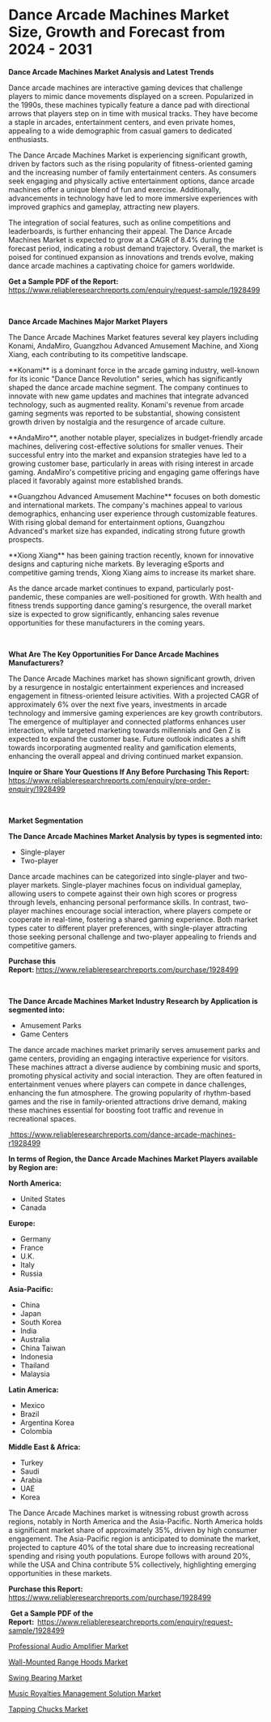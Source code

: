 <p><h1>Dance Arcade Machines Market Size, Growth and Forecast from 2024 - 2031</h1></p><p><strong>Dance Arcade Machines Market Analysis and Latest Trends</strong></p>
<p><p>Dance arcade machines are interactive gaming devices that challenge players to mimic dance movements displayed on a screen. Popularized in the 1990s, these machines typically feature a dance pad with directional arrows that players step on in time with musical tracks. They have become a staple in arcades, entertainment centers, and even private homes, appealing to a wide demographic from casual gamers to dedicated enthusiasts.</p><p>The Dance Arcade Machines Market is experiencing significant growth, driven by factors such as the rising popularity of fitness-oriented gaming and the increasing number of family entertainment centers. As consumers seek engaging and physically active entertainment options, dance arcade machines offer a unique blend of fun and exercise. Additionally, advancements in technology have led to more immersive experiences with improved graphics and gameplay, attracting new players.</p><p>The integration of social features, such as online competitions and leaderboards, is further enhancing their appeal. The Dance Arcade Machines Market is expected to grow at a CAGR of 8.4% during the forecast period, indicating a robust demand trajectory. Overall, the market is poised for continued expansion as innovations and trends evolve, making dance arcade machines a captivating choice for gamers worldwide.</p></p>
<p><strong>Get a Sample PDF of the Report:&nbsp;</strong> <a href="https://www.reliableresearchreports.com/enquiry/request-sample/1928499?utm_campaign=28&utm_medium=2&utm_source=Github&utm_content=ia&utm_term=25102024&utm_id=dance-arcade-machines">https://www.reliableresearchreports.com/enquiry/request-sample/1928499</a></p>
<p>&nbsp;</p>
<p><strong>Dance Arcade Machines Major Market Players</strong></p>
<p><p>The Dance Arcade Machines Market features several key players including Konami, AndaMiro, Guangzhou Advanced Amusement Machine, and Xiong Xiang, each contributing to its competitive landscape.</p><p>**Konami** is a dominant force in the arcade gaming industry, well-known for its iconic "Dance Dance Revolution" series, which has significantly shaped the dance arcade machine segment. The company continues to innovate with new game updates and machines that integrate advanced technology, such as augmented reality. Konami's revenue from arcade gaming segments was reported to be substantial, showing consistent growth driven by nostalgia and the resurgence of arcade culture.</p><p>**AndaMiro**, another notable player, specializes in budget-friendly arcade machines, delivering cost-effective solutions for smaller venues. Their successful entry into the market and expansion strategies have led to a growing customer base, particularly in areas with rising interest in arcade gaming. AndaMiro's competitive pricing and engaging game offerings have placed it favorably against more established brands.</p><p>**Guangzhou Advanced Amusement Machine** focuses on both domestic and international markets. The company's machines appeal to various demographics, enhancing user experience through customizable features. With rising global demand for entertainment options, Guangzhou Advanced's market size has expanded, indicating strong future growth prospects.</p><p>**Xiong Xiang** has been gaining traction recently, known for innovative designs and capturing niche markets. By leveraging eSports and competitive gaming trends, Xiong Xiang aims to increase its market share.</p><p>As the dance arcade market continues to expand, particularly post-pandemic, these companies are well-positioned for growth. With health and fitness trends supporting dance gaming's resurgence, the overall market size is expected to grow significantly, enhancing sales revenue opportunities for these manufacturers in the coming years.</p></p>
<p>&nbsp;</p>
<p><strong>What Are The Key Opportunities For Dance Arcade Machines Manufacturers?</strong></p>
<p><p>The Dance Arcade Machines market has shown significant growth, driven by a resurgence in nostalgic entertainment experiences and increased engagement in fitness-oriented leisure activities. With a projected CAGR of approximately 6% over the next five years, investments in arcade technology and immersive gaming experiences are key growth contributors. The emergence of multiplayer and connected platforms enhances user interaction, while targeted marketing towards millennials and Gen Z is expected to expand the customer base. Future outlook indicates a shift towards incorporating augmented reality and gamification elements, enhancing the overall appeal and driving continued market expansion.</p></p>
<p><strong>Inquire or Share Your Questions If Any Before Purchasing This Report:</strong> <a href="https://www.reliableresearchreports.com/enquiry/pre-order-enquiry/1928499?utm_campaign=28&utm_medium=2&utm_source=Github&utm_content=ia&utm_term=25102024&utm_id=dance-arcade-machines">https://www.reliableresearchreports.com/enquiry/pre-order-enquiry/1928499</a></p>
<p>&nbsp;</p>
<p><strong>Market Segmentation</strong></p>
<p><strong>The Dance Arcade Machines Market Analysis by types is segmented into:</strong></p>
<p><ul><li>Single-player</li><li>Two-player</li></ul></p>
<p><p>Dance arcade machines can be categorized into single-player and two-player markets. Single-player machines focus on individual gameplay, allowing users to compete against their own high scores or progress through levels, enhancing personal performance skills. In contrast, two-player machines encourage social interaction, where players compete or cooperate in real-time, fostering a shared gaming experience. Both market types cater to different player preferences, with single-player attracting those seeking personal challenge and two-player appealing to friends and competitive gamers.</p></p>
<p><strong>Purchase this Report:&nbsp;</strong><a href="https://www.reliableresearchreports.com/purchase/1928499?utm_campaign=28&utm_medium=2&utm_source=Github&utm_content=ia&utm_term=25102024&utm_id=dance-arcade-machines">https://www.reliableresearchreports.com/purchase/1928499</a></p>
<p>&nbsp;</p>
<p><strong>The Dance Arcade Machines Market Industry Research by Application is segmented into:</strong></p>
<p><ul><li>Amusement Parks</li><li>Game Centers</li></ul></p>
<p><p>The dance arcade machines market primarily serves amusement parks and game centers, providing an engaging interactive experience for visitors. These machines attract a diverse audience by combining music and sports, promoting physical activity and social interaction. They are often featured in entertainment venues where players can compete in dance challenges, enhancing the fun atmosphere. The growing popularity of rhythm-based games and the rise in family-oriented attractions drive demand, making these machines essential for boosting foot traffic and revenue in recreational spaces.</p></p>
<p><a href="https://www.reliableresearchreports.com/dance-arcade-machines-r1928499?utm_campaign=28&utm_medium=2&utm_source=Github&utm_content=ia&utm_term=25102024&utm_id=dance-arcade-machines">&nbsp;https://www.reliableresearchreports.com/dance-arcade-machines-r1928499</a></p>
<p><strong>In terms of Region, the Dance Arcade Machines Market Players available by Region are:</strong></p>
<p>
    <p> <strong> North America: </strong>
        <ul>
            <li>United States</li>
            <li>Canada</li>
        </ul>
        </p> 
    <p> <strong> Europe: </strong>
        <ul>
            <li>Germany</li>
            <li>France</li>
            <li>U.K.</li>
            <li>Italy</li>
            <li>Russia</li>
        </ul>
        </p> 
    <p> <strong> Asia-Pacific: </strong>
        <ul>
            <li>China</li>
            <li>Japan</li>
            <li>South Korea</li>
            <li>India</li>
            <li>Australia</li>
            <li>China Taiwan</li>
            <li>Indonesia</li>
            <li>Thailand</li>
            <li>Malaysia</li>
        </ul>
        </p> 
    <p> <strong> Latin America: </strong>
        <ul>
            <li>Mexico</li>
            <li>Brazil</li>
            <li>Argentina Korea</li>
            <li>Colombia</li>
        </ul>
        </p> 
    <p> <strong> Middle East & Africa: </strong>
        <ul>
            <li>Turkey</li>
            <li>Saudi</li>
            <li>Arabia</li>
            <li>UAE</li>
            <li>Korea</li>
        </ul>
    </p>
    </p>
<p><p>The Dance Arcade Machines market is witnessing robust growth across regions, notably in North America and the Asia-Pacific. North America holds a significant market share of approximately 35%, driven by high consumer engagement. The Asia-Pacific region is anticipated to dominate the market, projected to capture 40% of the total share due to increasing recreational spending and rising youth populations. Europe follows with around 20%, while the USA and China contribute 5% collectively, highlighting emerging opportunities in these markets.</p></p>
<p><strong>Purchase this Report: </strong><a href="https://www.reliableresearchreports.com/purchase/1928499?utm_campaign=28&utm_medium=2&utm_source=Github&utm_content=ia&utm_term=25102024&utm_id=dance-arcade-machines">https://www.reliableresearchreports.com/purchase/1928499</a></p>
<p>&nbsp;<strong>Get a Sample PDF of the Report:&nbsp;&nbsp;</strong><a href="https://www.reliableresearchreports.com/enquiry/request-sample/1928499?utm_campaign=28&utm_medium=2&utm_source=Github&utm_content=ia&utm_term=25102024&utm_id=dance-arcade-machines">https://www.reliableresearchreports.com/enquiry/request-sample/1928499</a></p>
<p><strong></strong></p>
<p><p><a href="https://issuu.com/reportprime-2/docs/professional-audio-amplifier-market_21814a2d6fe0b1?utm_campaign=28&utm_medium=2&utm_source=Github&utm_content=ia&utm_term=25102024&utm_id=dance-arcade-machines">Professional Audio Amplifier Market</a></p><p><a href="https://www.linkedin.com/pulse/pioneering-growth-analyzing-global-wall-mounted-range-hoods-market-j1nre?utm_campaign=28&utm_medium=2&utm_source=Github&utm_content=ia&utm_term=25102024&utm_id=dance-arcade-machines">Wall-Mounted Range Hoods Market</a></p><p><a href="https://issuu.com/reportprime-2/docs/swing-bearing-market-size-2030.pptx_d19524fcea5a42?utm_campaign=28&utm_medium=2&utm_source=Github&utm_content=ia&utm_term=25102024&utm_id=dance-arcade-machines">Swing Bearing Market</a></p><p><a href="https://github.com/LoretaDushku585/Market-Research-Report-List-1/blob/main/music-royalties-management-solution-market.md?utm_campaign=28&utm_medium=2&utm_source=Github&utm_content=ia&utm_term=25102024&utm_id=dance-arcade-machines">Music Royalties Management Solution Market</a></p><p><a href="https://github.com/florjvdva/Market-Research-Report-List-1/blob/main/tapping-chucks-market.md?utm_campaign=28&utm_medium=2&utm_source=Github&utm_content=ia&utm_term=25102024&utm_id=dance-arcade-machines">Tapping Chucks Market</a></p></p>